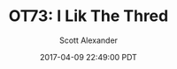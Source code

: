 ---
layout: podcast
title: "OT73: I Lik The Thred"
author: Scott Alexander
description: https://slatestarcodex.com/2017/04/09/ot73-i-lik-the-thred/
date: 2017-04-09 22:49:00 PDT
length: 492105
duration: 123
guid: ot73-i-lik-the-thred
---